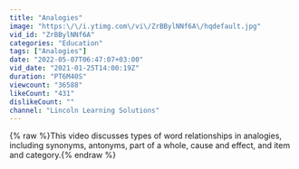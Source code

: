 ```yaml
---
title: "Analogies"
image: "https:\/\/i.ytimg.com\/vi\/ZrBBylNNf6A\/hqdefault.jpg"
vid_id: "ZrBBylNNf6A"
categories: "Education"
tags: ["Analogies"]
date: "2022-05-07T06:47:07+03:00"
vid_date: "2021-01-25T14:00:19Z"
duration: "PT6M40S"
viewcount: "36588"
likeCount: "431"
dislikeCount: ""
channel: "Lincoln Learning Solutions"
---
```

{% raw %}This video discusses types of word relationships in analogies, including synonyms, antonyms, part of a whole, cause and effect, and item and category.{% endraw %}
